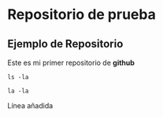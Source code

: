 # Repositorio de prueba
## Ejemplo de Repositorio ##
Este es mi primer repositorio de **github**

	ls -la
	
`la -la`

Línea añadida
